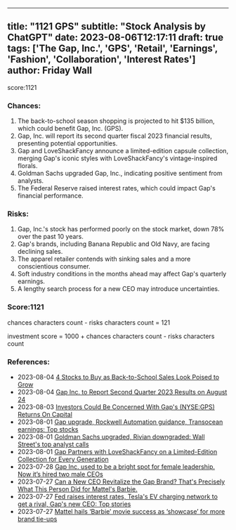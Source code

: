 
---
title: "1121 GPS"
subtitle: "Stock Analysis by ChatGPT"
date: 2023-08-06T12:17:11
draft: true
tags: ['The Gap, Inc.', 'GPS', 'Retail', 'Earnings', 'Fashion', 'Collaboration', 'Interest Rates']
author: Friday Wall
---

score:1121
### Chances:
1. The back-to-school season shopping is projected to hit $135 billion, which could benefit Gap, Inc. (GPS).
2. Gap, Inc. will report its second quarter fiscal 2023 financial results, presenting potential opportunities.
3. Gap and LoveShackFancy announce a limited-edition capsule collection, merging Gap's iconic styles with LoveShackFancy's vintage-inspired florals.
4. Goldman Sachs upgraded Gap, Inc., indicating positive sentiment from analysts.
5. The Federal Reserve raised interest rates, which could impact Gap's financial performance.
### Risks:
1. Gap, Inc.'s stock has performed poorly on the stock market, down 78% over the past 10 years.
2. Gap's brands, including Banana Republic and Old Navy, are facing declining sales.
3. The apparel retailer contends with sinking sales and a more conscientious consumer.
4. Soft industry conditions in the months ahead may affect Gap's quarterly earnings.
5. A lengthy search process for a new CEO may introduce uncertainties.
### Score:1121
chances characters count - risks characters count = 121

investment score = 1000 + chances characters count - risks characters count
### References:
- 2023-08-04 [4 Stocks to Buy as Back-to-School Sales Look Poised to Grow](https://finance.yahoo.com/news/4-stocks-buy-back-school-123400245.html?.tsrc=rss)
- 2023-08-04 [Gap Inc. to Report Second Quarter 2023 Results on August 24](https://finance.yahoo.com/news/gap-inc-report-second-quarter-201500874.html?.tsrc=rss)
- 2023-08-03 [Investors Could Be Concerned With Gap's (NYSE:GPS) Returns On Capital](https://finance.yahoo.com/news/investors-could-concerned-gaps-nyse-113116707.html?.tsrc=rss)
- 2023-08-01 [Gap upgrade, Rockwell Automation guidance, Transocean earnings: Top stocks](https://finance.yahoo.com/video/gap-upgrade-rockwell-automation-guidance-143254135.html?.tsrc=rss)
- 2023-08-01 [Goldman Sachs upgraded, Rivian downgraded: Wall Street's top analyst calls](https://finance.yahoo.com/news/goldman-sachs-upgraded-rivian-downgraded-135711580.html?.tsrc=rss)
- 2023-08-01 [Gap Partners with LoveShackFancy on a Limited-Edition Collection for Every Generation](https://finance.yahoo.com/news/gap-partners-loveshackfancy-limited-edition-130000528.html?.tsrc=rss)
- 2023-07-28 [Gap Inc. used to be a bright spot for female leadership. Now it’s hired two male CEOs](https://finance.yahoo.com/news/gap-inc-used-bright-spot-131321527.html?.tsrc=rss)
- 2023-07-27 [Can a New CEO Revitalize the Gap Brand? That's Precisely What This Person Did for Mattel's Barbie.](https://finance.yahoo.com/m/58fdcfba-2f55-3441-92fc-e1e3393e996b/can-a-new-ceo-revitalize-the.html?.tsrc=rss)
- 2023-07-27 [Fed raises interest rates, Tesla's EV charging network to get a rival, Gap's new CEO: Top stories](https://finance.yahoo.com/video/fed-raises-interest-rates-teslas-214902245.html?.tsrc=rss)
- 2023-07-27 [Mattel hails ‘Barbie’ movie success as ‘showcase’ for more brand tie-ups](https://finance.yahoo.com/m/b20514e7-7dba-3267-a4db-2776accf398a/mattel-hails-%E2%80%98barbie%E2%80%99-movie.html?.tsrc=rss)


                